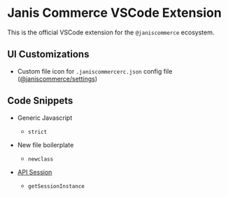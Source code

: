 # Janis Commerce VSCode Extension

This is the official VSCode extension for the `@janiscommerce` ecosystem.

## UI Customizations

- Custom file icon for `.janiscommercerc.json` config file ([@janiscommerce/settings](http://npmjs.com/package/@janiscommerce/settings))

## Code Snippets

- Generic Javascript
  - `strict`

- New file boilerplate
  - `newclass`

- [API Session](https://www.npmjs.com/package/@janiscommerce/api-session)
  - `getSessionInstance`
